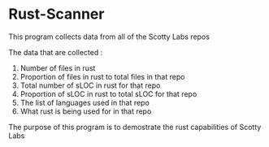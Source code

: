 # Rust-Scanner

This program collects data from all of the Scotty Labs repos

The data that are collected :

1. Number of files in rust
2. Proportion of files in rust to total files in that repo
3. Total number of sLOC in rust for that repo
4. Proportion of sLOC in rust to total sLOC for that repo
5. The list of languages used in that repo
6. What rust is being used for in that repo

The purpose of this program is to demostrate the rust capabilities of Scotty Labs
